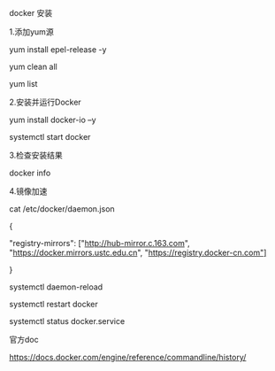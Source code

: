 docker 安装

1.添加yum源

yum install epel-release -y

yum clean all

yum list

2.安装并运行Docker

yum install docker-io –y

systemctl start docker

3.检查安装结果

docker info

4.镜像加速

cat /etc/docker/daemon.json 

{

  "registry-mirrors": ["http://hub-mirror.c.163.com", "https://docker.mirrors.ustc.edu.cn", "https://registry.docker-cn.com"]
  
}

systemctl daemon-reload

systemctl restart docker

systemctl status docker.service

官方doc

https://docs.docker.com/engine/reference/commandline/history/
